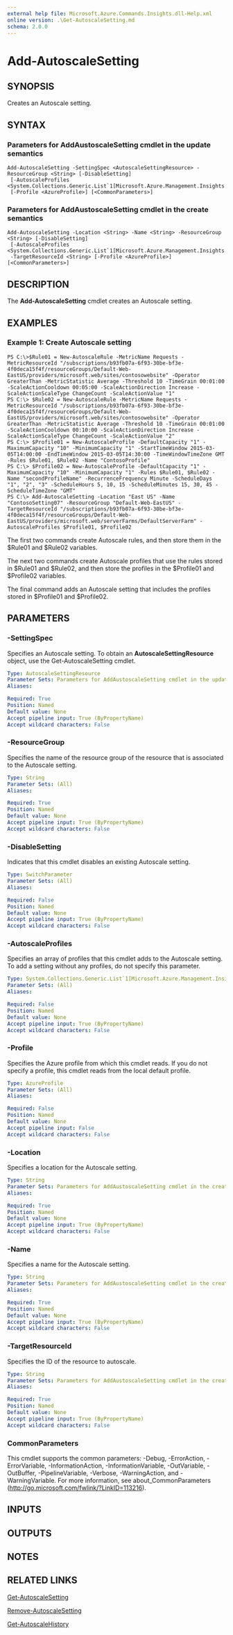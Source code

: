 ```yaml
---
external help file: Microsoft.Azure.Commands.Insights.dll-Help.xml
online version: .\Get-AutoscaleSetting.md
schema: 2.0.0
---
```


# Add-AutoscaleSetting

## SYNOPSIS
Creates an Autoscale setting.

## SYNTAX

### Parameters for AddAustoscaleSetting cmdlet in the update semantics
```
Add-AutoscaleSetting -SettingSpec <AutoscaleSettingResource> -ResourceGroup <String> [-DisableSetting]
 [-AutoscaleProfiles <System.Collections.Generic.List`1[Microsoft.Azure.Management.Insights.Models.AutoscaleProfile]>]
 [-Profile <AzureProfile>] [<CommonParameters>]
```

### Parameters for AddAustoscaleSetting cmdlet in the create semantics
```
Add-AutoscaleSetting -Location <String> -Name <String> -ResourceGroup <String> [-DisableSetting]
 [-AutoscaleProfiles <System.Collections.Generic.List`1[Microsoft.Azure.Management.Insights.Models.AutoscaleProfile]>]
 -TargetResourceId <String> [-Profile <AzureProfile>] [<CommonParameters>]
```

## DESCRIPTION
The **Add-AutoscaleSetting** cmdlet creates an Autoscale setting.

## EXAMPLES

### Example 1: Create Autoscale setting
```
PS C:\>$Rule01 = New-AutoscaleRule -MetricName Requests -MetricResourceId "/subscriptions/b93fb07a-6f93-30be-bf3e-4f0deca15f4f/resourceGroups/Default-Web-EastUS/providers/microsoft.web/sites/contosowebsite" -Operator GreaterThan -MetricStatistic Average -Threshold 10 -TimeGrain 00:01:00 -ScaleActionCooldown 00:05:00 -ScaleActionDirection Increase -ScaleActionScaleType ChangeCount -ScaleActionValue "1" 
PS C:\> $Rule02 = New-AutoscaleRule -MetricName Requests -MetricResourceId "/subscriptions/b93fb07a-6f93-30be-bf3e-4f0deca15f4f/resourceGroups/Default-Web-EastUS/providers/microsoft.web/sites/contosowebsite" -Operator GreaterThan -MetricStatistic Average -Threshold 10 -TimeGrain 00:01:00 -ScaleActionCooldown 00:10:00 -ScaleActionDirection Increase -ScaleActionScaleType ChangeCount -ScaleActionValue "2"
PS C:\> $Profile01 = New-AutoscaleProfile -DefaultCapacity "1" -MaximumCapacity "10" -MinimumCapacity "1" -StartTimeWindow 2015-03-05T14:00:00 -EndTimeWindow 2015-03-05T14:30:00 -TimeWindowTimeZone GMT -Rules $Rule01, $Rule02 -Name "ContosoProfile"
PS C:\> $Profile02 = New-AutoscaleProfile -DefaultCapacity "1" -MaximumCapacity "10" -MinimumCapacity "1" -Rules $Rule01, $Rule02 -Name "secondProfileName" -RecurrenceFrequency Minute -ScheduleDays "1", "2", "3" -ScheduleHours 5, 10, 15 -ScheduleMinutes 15, 30, 45 -ScheduleTimeZone "GMT"
PS C:\> Add-AutoscaleSetting -Location "East US" -Name "ContosoSetting07" -ResourceGroup "Default-Web-EastUS" -TargetResourceId "/subscriptions/b93fb07a-6f93-30be-bf3e-4f0deca15f4f/resourceGroups/Default-Web-EastUS/providers/microsoft.web/serverFarms/DefaultServerFarm" -AutoscaleProfiles $Profile01, $Profile02
```

The first two commands create Autoscale rules, and then store them in the $Rule01 and $Rule02 variables.

The next two commands create Autoscale profiles that use the rules stored in $Rule01 and $Rule02, and then store the profiles in the $Profile01 and $Profile02 variables.

The final command adds an Autoscale setting that includes the profiles stored in $Profile01 and $Profile02.

## PARAMETERS

### -SettingSpec
Specifies an Autoscale setting.
To obtain an **AutoscaleSettingResource** object, use the Get-AutoscaleSetting cmdlet.

```yaml
Type: AutoscaleSettingResource
Parameter Sets: Parameters for AddAustoscaleSetting cmdlet in the update semantics
Aliases: 

Required: True
Position: Named
Default value: None
Accept pipeline input: True (ByPropertyName)
Accept wildcard characters: False
```

### -ResourceGroup
Specifies the name of the resource group of the resource that is associated to the Autoscale setting.

```yaml
Type: String
Parameter Sets: (All)
Aliases: 

Required: True
Position: Named
Default value: None
Accept pipeline input: True (ByPropertyName)
Accept wildcard characters: False
```

### -DisableSetting
Indicates that this cmdlet disables an existing Autoscale setting.

```yaml
Type: SwitchParameter
Parameter Sets: (All)
Aliases: 

Required: False
Position: Named
Default value: None
Accept pipeline input: True (ByPropertyName)
Accept wildcard characters: False
```

### -AutoscaleProfiles
Specifies an array of profiles that this cmdlet adds to the Autoscale setting.
To add a setting without any profiles, do not specify this parameter.

```yaml
Type: System.Collections.Generic.List`1[Microsoft.Azure.Management.Insights.Models.AutoscaleProfile]
Parameter Sets: (All)
Aliases: 

Required: False
Position: Named
Default value: None
Accept pipeline input: True (ByPropertyName)
Accept wildcard characters: False
```

### -Profile
Specifies the Azure profile from which this cmdlet reads.
If you do not specify a profile, this cmdlet reads from the local default profile.

```yaml
Type: AzureProfile
Parameter Sets: (All)
Aliases: 

Required: False
Position: Named
Default value: None
Accept pipeline input: False
Accept wildcard characters: False
```

### -Location
Specifies a location for the Autoscale setting.

```yaml
Type: String
Parameter Sets: Parameters for AddAustoscaleSetting cmdlet in the create semantics
Aliases: 

Required: True
Position: Named
Default value: None
Accept pipeline input: True (ByPropertyName)
Accept wildcard characters: False
```

### -Name
Specifies a name for the Autoscale setting.

```yaml
Type: String
Parameter Sets: Parameters for AddAustoscaleSetting cmdlet in the create semantics
Aliases: 

Required: True
Position: Named
Default value: None
Accept pipeline input: True (ByPropertyName)
Accept wildcard characters: False
```

### -TargetResourceId
Specifies the ID of the resource to autoscale.

```yaml
Type: String
Parameter Sets: Parameters for AddAustoscaleSetting cmdlet in the create semantics
Aliases: 

Required: True
Position: Named
Default value: None
Accept pipeline input: True (ByPropertyName)
Accept wildcard characters: False
```

### CommonParameters
This cmdlet supports the common parameters: -Debug, -ErrorAction, -ErrorVariable, -InformationAction, -InformationVariable, -OutVariable, -OutBuffer, -PipelineVariable, -Verbose, -WarningAction, and -WarningVariable. For more information, see about_CommonParameters (http://go.microsoft.com/fwlink/?LinkID=113216).

## INPUTS

## OUTPUTS

## NOTES

## RELATED LINKS

[Get-AutoscaleSetting](.\Get-AutoscaleSetting.md)

[Remove-AutoscaleSetting](.\Remove-AutoscaleSetting.md)

[Get-AutoscaleHistory](.\Get-AutoscaleHistory.md)

